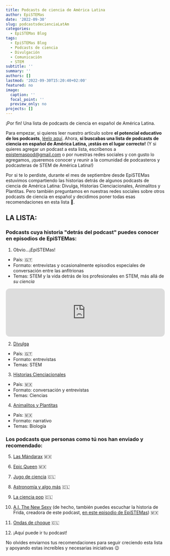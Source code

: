 ```yaml
---
title: Podcasts de ciencia de América Latina
author: EpiSTEMas
date: '2022-09-30'
slug: podcastsdecienciaLatAm
categories:
  - EpiSTEMas Blog
tags:
  - EpiSTEMas Blog
  - Podcasts de ciencia
  - Divulgación
  - Comunicación
  - STEM
subtitle: ''
summary: ''
authors: []
lastmod: '2022-09-30T15:20:40+02:00'
featured: no
image:
  caption: ''
  focal_point: ''
  preview_only: no
projects: []
---
```


¡Por fin! Una lista de podcasts de ciencia en español de América Latina. 

Para empezar, si quieres leer nuestro artículo sobre **el potencial educativo de los podcasts**, [léelo aquí](https://www.epistemas.com/post/potencial_podcasts_de_ciencia_en_espanol/). Ahora, **si buscabas una lista de podcasts de ciencia en español de América Latina, ¡estás en el lugar correcto!** (Y si quieres agregar un podcast a esta lista, escríbenos a epistemaspod@gmail.com o por nuestras redes sociales y con gusto lo agregamos, ¡queremos conocer y reunir a la comunidad de podcasteros y podcasteras de STEM de América Latina!)

Por si te lo perdiste, durante el mes de septiembre desde EpiSTEMas estuvimos compartiendo las historias detrás de algunos podcasts de ciencia de América Latina: Divulga, Historias Cienciacionales, Animalitos y Plantitas. Pero también preguntamos en nuestras redes sociales sobre otros podcasts de ciencia en español y decidimos poner todas esas recomendaciones en esta lista 🎉. 

## **LA LISTA:**
### Podcasts cuya historia "detrás del podcast" puedes conocer en episodios de EpiSTEMas:

1. Obvio...¡EpiSTEMas!
  + País: 🇬🇹
  + Formato: entrevistas y ocasionalmente episodios especiales de conversación entre las anfitrionas
  + Temas: STEM y la vida detrás de los profesionales en STEM, más allá de *su ciencia*
  
<iframe style="border-radius:12px" src="https://open.spotify.com/embed/episode/30VFz9wUtAY5ohwJZoFge4?utm_source=generator&theme=0" width="100%" height="152" frameBorder="0" allowfullscreen="" allow="autoplay; clipboard-write; encrypted-media; fullscreen; picture-in-picture" loading="lazy"></iframe>


2. [Divulga](https://www.epistemas.com/post/e73davidmoralesrodas/)
  + País: 🇬🇹
  + Formato: entrevistas
  + Temas: STEM


3. [Historias Cienciacionales](https://www.epistemas.com/post/e74historiascienciacionales/)
  + País: 🇲🇽
  + Formato: conversación y entrevistas
  + Temas: Ciencias

4. [Animalitos y Plantitas](https://www.epistemas.com/post/e75sofiavillalpando/)
  + País: 🇲🇽
  + Formato: narrativo
  + Temas: Biología 

###  Los podcasts que personas como tú nos han enviado y recomendado:

5. [Las Mándarax](https://open.spotify.com/show/7z80aLbwWMnYAkikC5JTrZ?si=4976612878da4012) 🇲🇽

6. [Epic Queen](https://open.spotify.com/show/35lYVEUcRR6bmXHjJUCJDn?si=48c6f81720cc453b) 🇲🇽

7. [Jugo de ciencia](https://open.spotify.com/show/0sNXtyMM9uGeTpzPQCi2RJ?si=ab8b0d65504a4d6f) 🇨🇱

8. [Astronomía y algo más](https://open.spotify.com/show/28ZMyRjWjXGnPm0lzw5K3b?si=555736c38378416e) 🇨🇱

9. [La ciencia pop](https://open.spotify.com/show/5WuaHQehFw2Gq2dpIqSw43?si=05ab6823fa1c40ce) 🇨🇱

10. [A.I. The New Sexy](https://open.spotify.com/show/4RJDszqkRe18PB6GaCo5kR?si=cc7bd37bfabf434c) (de hecho, también puedes escuchar la historia de Frida, creadora de este podcast, [en este episodio de EpiSTEMas](https://www.epistemas.com/post/e28fridaruh/)) 🇲🇽

11. [Ondas de choque](https://open.spotify.com/show/23TjAGcXE0ZuJa0HcoRnHk?si=a0d39df6bdec4885) 🇨🇱

12. ¡Aquí puede ir tu podcast!


No olvides enviarnos tus recomendaciones para seguir creciendo esta lista y apoyando estas increíbles y necesarias iniciativas 😉